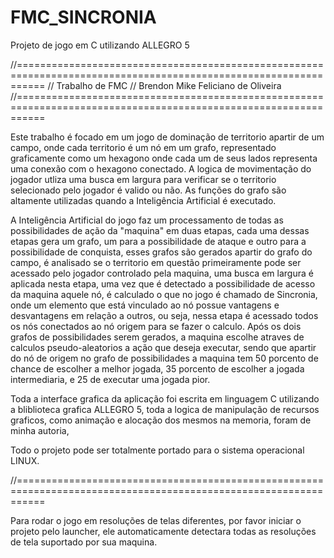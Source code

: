 # FMC_SINCRONIA
Projeto de jogo em C utilizando ALLEGRO 5

//=================================================================================================================
//                                              Trabalho de FMC
// Brendon Mike Feliciano de Oliveira
//=================================================================================================================

Este trabalho é focado em um jogo de dominação de territorio apartir de um campo, onde cada territorio é um nó em
um grafo, representado graficamente como um hexagono onde cada um de seus lados representa uma conexão com o hexagono
conectado. A logica de movimentação do jogador utliza uma busca em largura para verificar se o territorio selecionado
pelo jogador é valido ou não. As funções do grafo são altamente utilizadas quando a Inteligência Artificial é executado. 

A Inteligência Artificial do jogo faz um processamento de todas as possibilidades de ação da "maquina" em duas etapas,
cada uma dessas etapas gera um grafo, um para a possibilidade de ataque e outro para a possibilidade de conquista,
esses grafos são gerados apartir do grafo do campo, é analisado se o territorio em questão primeiramente pode ser 
acessado pelo jogador controlado pela maquina, uma busca em largura é aplicada nesta etapa, uma vez que é detectado a
possibilidade de acesso da maquina aquele nó, é calculado o que no jogo é chamado de Sincronia, onde um elemento que 
está vinculado ao nó possue vantagens e desvantagens em relação a outros, ou seja, nessa etapa é acessado todos os
nós conectados ao nó origem para se fazer o calculo. Após os dois grafos de possibilidades serem gerados, a maquina
escolhe atraves de calculos pseudo-aleatorios a ação que deseja executar, sendo que apartir do nó de origem no
grafo de possibilidades a maquina tem 50 porcento de chance de escolher a melhor jogada, 35 porcento de escolher a
jogada intermediaria, e 25 de executar uma jogada pior.

Toda a interface grafica da aplicação foi escrita em linguagem C utilizando a bliblioteca grafica ALLEGRO 5, toda a
logica de manipulação de recursos graficos, como animação e alocação dos mesmos na memoria, foram de minha autoria,

Todo o projeto pode ser totalmente portado para o sistema operacional LINUX.

//=================================================================================================================

Para rodar o jogo em resoluções de telas diferentes, por favor iniciar o projeto pelo launcher, ele automaticamente
detectara todas as resoluções de tela suportado por sua maquina.
